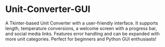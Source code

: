 # Unit-Converter-GUI
A Tkinter-based Unit Converter with a user-friendly interface. It supports length, temperature conversions, a welcome screen with a progress bar, and social media links. Features error handling and can be expanded with more unit categories. Perfect for beginners and Python GUI enthusiasts!

